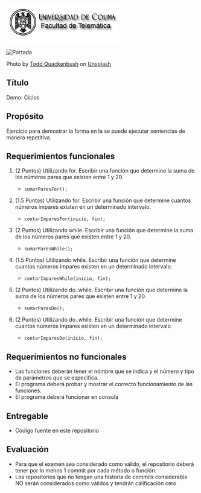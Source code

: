 
![Logo UCOL](img/ucol-logo.jpg)

![Portada](img/cover.jpg)

<span>Photo by <a href="https://unsplash.com/@toddquackenbush?utm_source=unsplash&amp;utm_medium=referral&amp;utm_content=creditCopyText">Todd Quackenbush</a> on <a href="https://unsplash.com/s/photos/circle?utm_source=unsplash&amp;utm_medium=referral&amp;utm_content=creditCopyText">Unsplash</a></span>

## Título

Demo: Ciclos

## Propósito

Ejercicio para demostrar la forma en la se puede ejecutar sentencias de manera repetitiva.

## Requerimientos funcionales

1. (2 Puntos) Utilizando for. Escribir una función que determine la suma de los números pares que existen entre 1 y 20.
     - `sumarParesFor();`

2. (1.5 Puntos) Utilizando for. Escribir una función que determine cuantos números impares existen en un determinado intervalo.
     - `contarImparesFor(inicio, fin);`

3. (2 Puntos) Utilizando while. Escribir una función que determine la suma de los números pares que existen entre 1 y 20.
     - `sumarParesWhile();`

4. (1.5 Puntos) Utilizando while. Escribir una función que determine cuantos números impares existen en un determinado intervalo.
     - `contarImparesWhile(inicio, fin);`

5. (2 Puntos) Utilizando do..while. Escribir una función que determine la suma de los números pares que existen entre 1 y 20.
     - `sumarParesDo();`

6. (2 Puntos) Utilizando do..while. Escribir una función que determine cuantos números impares existen en un determinado intervalo.
     - `contarImparesDo(inicio, fin);`

## Requerimientos no funcionales

- Las funciones deberán tener el nómbre que se indica y el número y tipo de parámetros que se especifica.
- El programa deberá probar y mostrar el correcto funcionamiento de las funciones.
- El programa deberá funcionar en consola

## Entregable

- Código fuente en este repositorio
  
## Evaluación

- Para que el examen sea considerado como válido, el repositorio deberá tener por lo menos 1 commit por cada método o función.
- Los repositorios que no tengan una historia de commits considerable NO serán considerados como válidos y tendrán calificación cero
